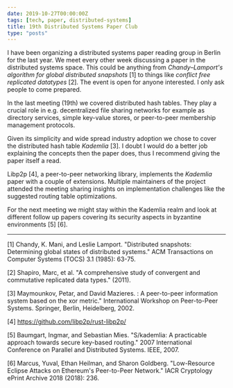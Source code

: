 ```yaml
---
date: 2019-10-27T00:00:00Z
tags: [tech, paper, distributed-systems]
title: 19th Distributed Systems Paper Club
type: "posts"
---
```


I have been organizing a distributed systems paper reading group in Berlin for
the last year. We meet every other week discussing a paper in the distributed
systems space. This could be anything from *Chandy–Lamport's algorithm for
global distributed snapshots* [1] to things like *conflict free replicated
datatypes* [2]. The event is open for anyone interested. I only ask people to
come prepared.

In the last meeting (19th) we covered distributed hash tables. They play a
crucial role in e.g. decentralized file sharing networks for example as
directory services, simple key-value stores, or peer-to-peer membership
management protocols.

Given its simplicity and wide spread industry adoption we chose to cover the
distributed hash table *Kademlia* [3]. I doubt I would do a better job
explaining the concepts then the paper does, thus I recommend giving the paper
itself a read.

Libp2p [4], a peer-to-peer networking library, implements the *Kademlia* paper
with a couple of extensions. Multiple maintainers of the project attended the
meeting sharing insights on implementation challenges like the suggested routing
table optimizations.


For the next meeting we might stay within the Kademlia realm and look at
different follow up papers covering its security aspects in byzantine
environments [5] [6].

---

[1] Chandy, K. Mani, and Leslie Lamport. "Distributed snapshots: Determining
global states of distributed systems." ACM Transactions on Computer Systems
(TOCS) 3.1 (1985): 63-75.

[2] Shapiro, Marc, et al. "A comprehensive study of convergent and commutative
replicated data types." (2011).

[3] Maymounkov, Petar, and David Mazieres. : A peer-to-peer information system
based on the xor metric." International Workshop on Peer-to-Peer Systems.
Springer, Berlin, Heidelberg, 2002.

[4] https://github.com/libp2p/rust-libp2p/

[5] Baumgart, Ingmar, and Sebastian Mies. "S/kademlia: A practicable approach
towards secure key-based routing." 2007 International Conference on Parallel and
Distributed Systems. IEEE, 2007.

[6] Marcus, Yuval, Ethan Heilman, and Sharon Goldberg. "Low-Resource Eclipse
Attacks on Ethereum's Peer-to-Peer Network." IACR Cryptology ePrint Archive 2018
(2018): 236.
